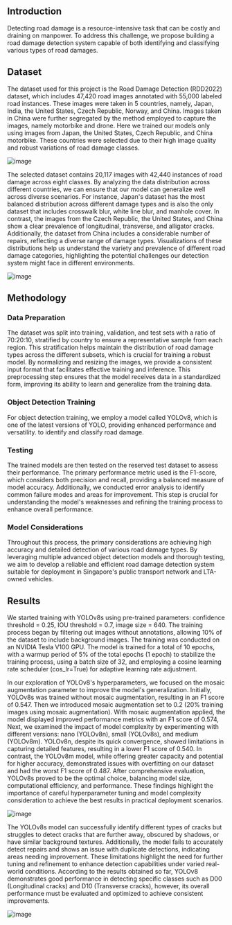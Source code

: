 
## Introduction

Detecting road damage is a resource-intensive task that can be costly and draining on manpower.  To address this challenge, we propose building a road damage detection system capable of both identifying and classifying various types of road damages.

## Dataset

The dataset used for this project is the Road Damage Detection (RDD2022) dataset, which includes 47,420 road images annotated with 55,000 labeled road instances. These images were taken in 5 countries, namely, Japan, India, the United States, Czech Republic, Norway, and China. Images taken in China were further segregated by the method employed to capture the images, namely motorbike and drone. Here we trained our models only using images from Japan, the United States, Czech Republic, and China motorbike. These countries were selected due to their high image quality and robust variations of road damage classes. 

![image](https://github.com/pengyumu/Road-Damge-Detection/assets/174324735/2ca845f0-61f4-4913-ab27-830f6853067a)

The selected dataset contains 20,117 images with 42,440 instances of road damage across eight classes. By analyzing the data distribution across different countries, we can ensure that our model can generalize well across diverse scenarios. For instance, Japan's dataset has the most balanced distribution across different damage types and is also the only dataset that includes crosswalk blur, white line blur, and manhole cover. In contrast, the images from the Czech Republic, the United States, and China show a clear prevalence of longitudinal, transverse, and alligator cracks. Additionally, the dataset from China includes a considerable number of repairs, reflecting a diverse range of damage types. Visualizations of these distributions help us understand the variety and prevalence of different road damage categories, highlighting the potential challenges our detection system might face in different environments. 

![image](https://github.com/pengyumu/Road-Damge-Detection/assets/174324735/4d6de4ba-dec6-4a56-b593-be2402b76585)

## Methodology 

### Data Preparation
The dataset was split into training, validation, and test sets with a ratio of 70:20:10, stratified by country to ensure a representative sample from each region. This stratification helps maintain the distribution of road damage types across the different subsets, which is crucial for training a robust model. By normalizing and resizing the images, we provide a consistent input format that facilitates effective training and inference. This preprocessing step ensures that the model receives data in a standardized form, improving its ability to learn and generalize from the training data.
### Object Detection Training
For object detection training, we employ a model called YOLOv8, which is one of the latest versions of YOLO, providing enhanced performance and versatility. to identify and classify road damage. 
### Testing
The trained models are then tested on the reserved test dataset to assess their performance. The primary performance metric used is the F1-score, which considers both precision and recall, providing a balanced measure of model accuracy. Additionally, we conducted error analysis to identify common failure modes and areas for improvement. This step is crucial for understanding the model's weaknesses and refining the training process to enhance overall performance.
### Model Considerations
Throughout this process, the primary considerations are achieving high accuracy and detailed detection of various road damage types. By leveraging multiple advanced object detection models and thorough testing, we aim to develop a reliable and efficient road damage detection system suitable for deployment in Singapore's public transport network and LTA-owned vehicles.


## Results

We started training with YOLOv8s using pre-trained parameters: confidence threshold = 0.25, IOU threshold = 0.7, image size = 640. The training process began by filtering out images without annotations, allowing 10% of the dataset to include background images. The training was conducted on an NVIDIA Tesla V100 GPU. The model is trained for a total of 10 epochs, with a warmup period of 5% of the total epochs (1 epoch) to stabilize the training process, using a batch size of 32, and employing a cosine learning rate scheduler (cos_lr=True) for adaptive learning rate adjustment.

In our exploration of YOLOv8's hyperparameters, we focused on the mosaic augmentation parameter to improve the model's generalization.  Initially, YOLOv8s was trained without mosaic augmentation, resulting in an F1 score of 0.547. Then we introduced mosaic augmentation set to 0.2 (20% training images using mosaic augmentation). With mosaic augmentation applied, the model displayed improved performance metrics with an F1 score of 0.574, Next, we examined the impact of model complexity by experimenting with different versions: nano (YOLOv8n), small (YOLOv8s), and medium (YOLOv8m). YOLOv8n, despite its quick convergence, showed limitations in capturing detailed features, resulting in a lower F1 score of 0.540. In contrast, the YOLOv8m model, while offering greater capacity and potential for higher accuracy, demonstrated issues with overfitting on our dataset and had the worst F1 score of 0.487. After comprehensive evaluation, YOLOv8s proved to be the optimal choice, balancing model size, computational efficiency, and performance. These findings highlight the importance of careful hyperparameter tuning and model complexity consideration to achieve the best results in practical deployment scenarios.

![image](https://github.com/pengyumu/Road-Damge-Detection/assets/174324735/ff72dd60-f347-4a62-90cd-04a01d389630)

The YOLOv8s model can successfully identify different types of cracks but struggles to detect cracks that are further away, obscured by shadows, or have similar background textures. Additionally, the model fails to accurately detect repairs and shows an issue with duplicate detections, indicating areas needing improvement. These limitations highlight the need for further tuning and refinement to enhance detection capabilities under varied real-world conditions. According to the results obtained so far, YOLOv8 demonstrates good performance in detecting specific classes such as D00 (Longitudinal cracks) and D10 (Transverse cracks), however, its overall performance must be evaluated and optimized to achieve consistent improvements.

![image](https://github.com/pengyumu/Road-Damge-Detection/assets/174324735/f27a5092-5856-46d2-86ce-e93ea05f7e18)

